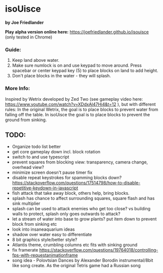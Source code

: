 # isoUisce
**by Joe Friedlander**

**Play alpha version online here:** https://joefriedlander.github.io/isouisce
(only tested in Chrome)

### Guide:
1. Keep land above water.
2. Make sure numlock is on and use keypad to move around. Press spacebar or center keypad key (5) to place blocks on land to add height.
3. Don't place blocks in the water - they will splash.

### More Info:
Inspired by Wetrix developed by Zed Two (see gameplay video here: https://www.youtube.com/watch?v=XDdxAl47Hi4&t=12 ), but with different rules: In the original Wetrix, the goal is to place blocks to prevent water from falling off the table. In isoUisce the goal is to place blocks to prevent the ground from sinking.

## TODO:
- Organize todo list better
- get core gameplay down incl. block rotation
- switch to and use typescript 
- prevent squares from blocking view: transparency, camera change, overhead view?
- minimize screen doesn't pause timer fix
- disable repeat keystrokes for spamming blocks down? https://stackoverflow.com/questions/17514798/how-to-disable-repetitive-keydown-in-javascript
- fish attack that take away block, others help, bring blocks. 
- splash has chance to affect surrounding squares, square flash and has sink multiplier
- splash can be used to attack enemies who get too close? vs building walls to protect, splash only goes outwards to attack?
- let a stream of water into base to grow plants? put item down to prevent block from sinking etc
- look into insaneaquarium ideas
- shadow over water easy to differentiate
- 8 bit graphics style/better style?
- Atlantis theme, crumbling columns etc fits with sinking ground
- fix framerate https://stackoverflow.com/questions/19764018/controlling-fps-with-requestanimationframe
- song idea - Polovtsian Dances by Alexander Borodin instrumental/8bit like song create. As the original Tetris game had a Russian song
